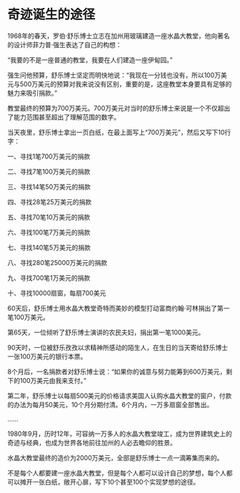 # 奇迹诞生的途径

1968年的春天，罗伯·舒乐博士立志在加州用玻璃建造一座水晶大教堂，他向著名的设计师菲力普·强生表达了自己的构想： 

“我要的不是一座普通的教堂，我要在人们建造一座伊甸园。” 

强生问他预算，舒乐博士坚定而明快地说：“我现在一分钱也没有，所以100万美元与500万美元的预算对我来说没有区别，重要的是，这座教堂本身要具有足够的魅力来吸引捐款。” 

教堂最终的预算为700万美元。700万美元对当时的舒乐博士来说是一个不仅超出了能力范围甚至超出了理解范围的数字。 

当天夜里，舒乐博士拿出一页白纸，在最上面写上“700万美元”，然后又写下10行字： 

一、寻找1笔700万美元的捐款 

二、寻找7笔100万美元的捐款 

三、寻找14笔50万美元的捐款 

四、寻找28笔25万美元的捐款 

五、寻找70笔10万美元的捐款 

六、寻找100笔7万美元的捐款 

七、寻找140笔5万美元的捐款 

八、寻找280笔25000万美元的捐款 

九、寻找700笔1万美元的捐款 

十、寻找10000扇窗，每扇700美元 

60天后，舒乐博士用水晶大教堂奇特而美妙的模型打动富商约翰·可林捐出了第一笔100万美元。 

第65天，一位倾听了舒乐博士演讲的农民夫妇，捐出第一笔1000美元。 

90天时，一位被舒乐孜孜以求精神所感动的陌生人，在生日的当天寄给舒乐博士一张100万美元的银行本票。 

8个月后，一名捐款者对舒乐博士说：“如果你的诚意与努力能筹到600万美元，剩下的100万美元由我来支付。” 

第二年，舒乐博士以每扇500美元的价格请求美国人认购水晶大教堂的窗户，付款的办法为每月50美元，10个月分期付清。6个月内，一万多扇窗全部售出。 

…… 

1980年9月，历时12年，可容纳一万多人的水晶大教堂竣工，成为世界建筑史上的奇迹与经典，也成为世界各地前往加州的人必去瞻仰的胜景。 

水晶大教堂最终的造价为2000万美元，全部是舒乐博士一点一滴筹集而来的。 

不是每个人都要建一座水晶大教堂，但是每个人都可以设计自己的梦想，每个人都可以摊开一张白纸，敞开心扉，写下10个甚至100个实现梦想的途径。
 